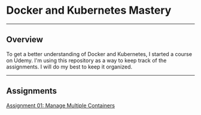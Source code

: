 # Docker and Kubernetes Mastery
- - -

## Overview
To get a better understanding of Docker and Kubernetes, I started a course on Udemy. I'm using this repository as a way to keep track of the assignments. I will do my best to keep it organized. 

- - -
## Assignments
[Assignment 01: Manage Multiple Containers](01_MMC/README.md)